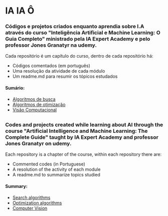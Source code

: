 # IA IA Ô
### Códigos e projetos criados enquanto aprendia sobre I.A através do curso "Inteligência Artificial e Machine Learning: O Guia Completo" ministrado pela IA Expert Academy e pelo professor Jones Granatyr na udemy.

Cada repositório é um capítulo do curso, dentro de cada repositório há:
  - Códigos comentados (em português)
  - Uma resolução da atividade de cada módulo
  - Um readme.md para resumir os tópicos estudados

#### Sumário:
 - [Algoritmos de busca](https://github.com/p3dru/inteligencia_artificial_machine_learning/tree/main/Algoritmos%20de%20busca)
 - [Algoritmos de otimização](https://github.com/p3dru/inteligencia_artificial_machine_learning/tree/main/Algoritmos%20de%20otimização)
 - [Visão Computacional](https://github.com/p3dru/inteligencia_artificial_machine_learning/tree/main/visao_computacional)

##

### Codes and projects created while learning about AI through the course "Artificial Intelligence and Machine Learning: The Complete Guide" taught by IA Expert Academy and professor Jones Granatyr on udemy.

Each repository is a chapter of the course, within each repository there are:
 - Commented codes (in Portuguese)
 - A resolution of the activity of each module
 - A readme.md to summarize topics studied

#### Summary:
 - [Search algorithms](https://github.com/p3dru/inteligencia_artificial_machine_learning/tree/main/Algoritmos%20de%20busca)
 - [Optimization algorithms](https://github.com/p3dru/inteligencia_artificial_machine_learning/tree/main/Algoritmos%20de%20otimização)
 - [Computer Vision](https://github.com/p3dru/inteligencia_artificial_machine_learning/tree/main/visao_computacional)
